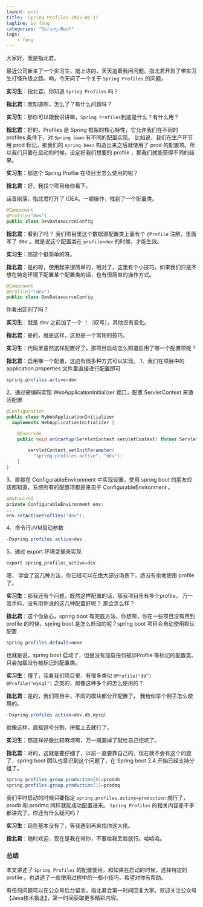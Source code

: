 ```yaml
---
layout: post
title:  Spring Profiles-2022-06-17
tagline: by feng
categories: "Spring-Boot"
tags: 
    - feng
---
```


大家好，我是指北君。

最近公司新来了一个实习生，挺上进的，天天追着我问问题。指北君开启了带实习生打怪升级之路。吶，今天问了一个关于 `Spring Profiles` 的问题。

<!--more-->

**实习生**：指北君，你知道 `Spring Profiles` 吗？

**指北君**：我知道啊，怎么了？有什么问题吗？

**实习生**：那你可以跟我讲讲嘛，`Spring Profiles`到底是什么？有什么用？

**指北君**：好的，Profiles 是 Spring 框架的核心特性，它允许我们在不同的 profiles 条件下，对 `Spring bean` 有不同的配置实现。 比如说，我们在生产环节用 prod 标记，那我们的 `spring bean` 构造出来之后就使用了 prod 的配置项。所以我们只要在启动的时候，设定好我们想要的 profile ，那我们就能获得不同的结果。

**实习生**：那这个 Spring Profile 在项目里怎么使用的呢？

**指北君**：好，我找个项目给你看下。

话音刚落，指北君打开了 IDEA，一顿操作，找到了一个配置类。

```java
@Component
@Profile("dev")
public class DevDatasourceConfig 
```


**指北君**：看到了吗？ 我们项目里这个数据源配置类上面有个 `@Profile` 注解，里面写了 dev 。就是说这个配置类在 `profile=dev` 的时候，才能生效。

**实习生**：那这个挺简单的呀。

**指北君**：是的呀，使用起来很简单的，哦对了，这里有个小技巧。如果我们只是不想在特定环境下配置某个配置类的话，也有很简单的操作方式。

```java
@Component
@Profile("!dev")
public class DevDatasourceConfig 
```

你看出区别了吗？

**实习生**：就是 dev 之前加了一个 ！（叹号）。其他没有变化。

**指北君**：是的，就是这样，这也是一个常用的技巧。

**实习生**：代码里虽然这样配置好了，那项目启动怎么知道启用了哪一个配置项呢？

**指北君**：启用哪一个配置，这边有很多种方式可以实现。
1、我们在项目中的 application.properties 文件里直接进行配置即可

```java
spring.profiles.active=dev
```

2、通过硬编码实现 WebApplicationInitializer 接口，配置 ServletContext 来激活配置

```java
@Configuration
public class MyWebApplicationInitializer 
  implements WebApplicationInitializer {

    @Override
    public void onStartup(ServletContext servletContext) throws ServletException {
 
        servletContext.setInitParameter(
          "spring.profiles.active", "dev");
    }
}
```

3、直接在 ConfigurableEnvironment 中实现设置，使用 spring boot 的朋友应该都知道，系统所有的配置项都是来自于 ConfigurableEnvironment 。

```java
@Autowired
private ConfigurableEnvironment env;
...
env.setActiveProfiles("dev");
```

4、命令行JVM启动参数

```java
-Dspring.profiles.active=dev
```

5、通过 export 环境变量来实现

```java
export spring_profiles_active=dev
```

嗯， 学会了这几种方法，你已经可以在绝大部分场景下，游刃有余地使用 profile 了。

**实习生**：那我还有个问题，既然这样配置的话，那我项目里有多个profile， 万一我手抖，没有用你说的这几种配置好呢？ 那会怎么样？

**指北君**：这个你放心，spring boot 有兜底方法，你想啊，你在一些项目没有用到 profile 的时候，spring boot 是怎么启动的呢？spring boot 项目会自动使用默认配置

```java
spring.profiles.default=none
```

也就是说，spring boot 启动了，但是没有加载任何被@Profile 等标记的配置类。只会加载没有被标记的配置类。

**实习生**：懂了，我看我们项目里，有很多类似 `@Profile("db") @Profile("mysql")` 之类的，那像这种多个的怎么使用的？ 

**指北君**：是的，我们项目中，不同的模块都分开配置了， 我给你举个例子怎么使用的。

```java
-Dspring.profiles.active=dev,db,mysql
```

就像这样，直接逗号分割，拼接上去就行了。

**实习生**：那这样好像比较麻烦啊，万一搞漏掉了就给自己挖坑了。

**指北君**：对的，这就是要仔细了，以前一直要靠自己的。现在就不会有这个问题了，spring boot 团队也意识到这个问题了，在 Spring boot 2.4 开始已经支持分组了。

```java
spring.profiles.group.production[0]=proddb
spring.profiles.group.production[1]=prodmq
```

我们平时启动的时候只要指定 `spring.profiles.active=production` 就行了， prodb 和 prodmq 同样就能成功配置进来。 `Spring Profiles` 的相关内容差不多都讲完了，你还有什么疑问吗？

**实习生**：现在基本没有了，等我遇到再来找你这大佬。

**指北君**：随时欢迎，现在是我在带你，不要给我丢脸就行。哈哈哈。

### 总结

本文讲述了 `Spring Profiles` 的配置使用，和如果在启动的时候，选择特定的 profile 。也讲述了一些使用过程中的一些小技巧，希望对你有帮助。

有任何问题可以在公众号后台留言，指北君会第一时间回复大家。欢迎关注公众号【Java技术指北】，第一时间获取更多精彩内容。
